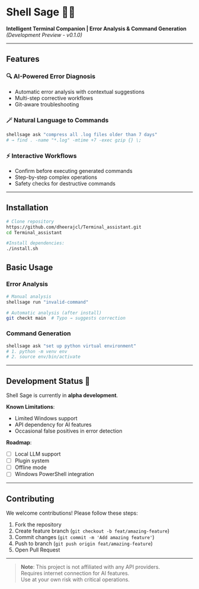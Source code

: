 # Shell Sage 🐚✨

**Intelligent Terminal Companion | Error Analysis & Command Generation**  
*(Development Preview - v0.1.0)*

---

## Features

### 🔍 AI-Powered Error Diagnosis
- Automatic error analysis with contextual suggestions
- Multi-step corrective workflows
- Git-aware troubleshooting

### 🪄 Natural Language to Commands
```bash
shellsage ask "compress all .log files older than 7 days"
# → find . -name "*.log" -mtime +7 -exec gzip {} \;
```

### ⚡ Interactive Workflows
- Confirm before executing generated commands
- Step-by-step complex operations
- Safety checks for destructive commands

---

## Installation

```bash
# Clone repository
https://github.com/dheerajcl/Terminal_assistant.git
cd Terminal_assistant

#Install dependencies:
./install.sh

```

## Basic Usage

### Error Analysis
```bash
# Manual analysis
shellsage run "invalid-command"

# Automatic analysis (after install)
git checkt main  # Typo → suggests correction
```

### Command Generation
```bash
shellsage ask "set up python virtual environment"
# 1. python -m venv env
# 2. source env/bin/activate
```

---

## Development Status 🚧

Shell Sage is currently in **alpha development**.  

**Known Limitations**:
- Limited Windows support
- API dependency for AI features
- Occasional false positives in error detection

**Roadmap**:
- [ ] Local LLM support
- [ ] Plugin system
- [ ] Offline mode
- [ ] Windows PowerShell integration

---

## Contributing

We welcome contributions! Please follow these steps:

1. Fork the repository
2. Create feature branch (`git checkout -b feat/amazing-feature`)
3. Commit changes (`git commit -m 'Add amazing feature'`)
4. Push to branch (`git push origin feat/amazing-feature`)
5. Open Pull Request

---


> **Note**: This project is not affiliated with any API providers.  
> Requires internet connection for AI features.  
> Use at your own risk with critical operations.
